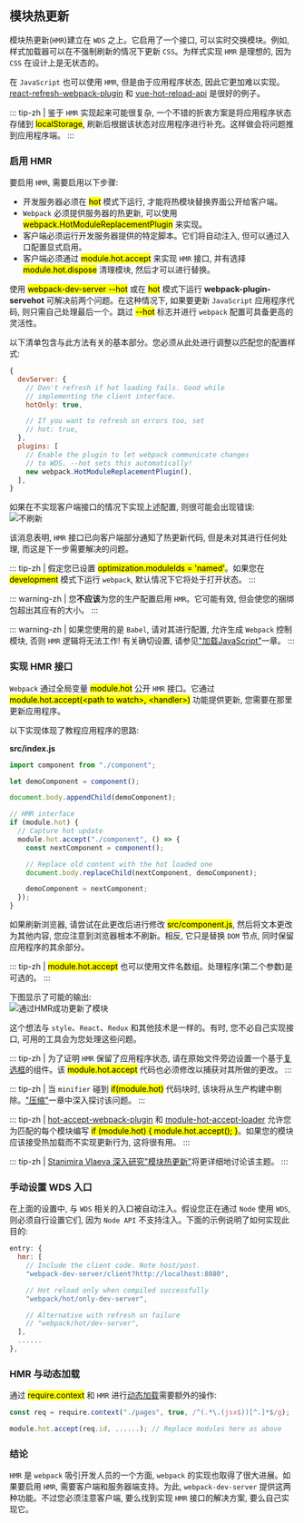 ## 模块热更新
模块热更新(`HMR`)建立在 `WDS` 之上。它启用了一个接口, 可以实时交换模块。例如, 样式加载器可以在不强制刷新的情况下更新 `CSS`。为样式实现 `HMR` 是理想的, 因为 `CSS` 在设计上是无状态的。

在 `JavaScript` 也可以使用 `HMR`, 但是由于应用程序状态, 因此它更加难以实现。[react-refresh-webpack-plugin](https://www.npmjs.com/package/react-refresh-webpack-plugin) 和 [vue-hot-reload-api](https://www.npmjs.com/package/vue-hot-reload-api) 是很好的例子。

::: tip-zh | 
鉴于 `HMR` 实现起来可能很复杂, 一个不错的折衷方案是将应用程序状态存储到 <mark>localStorage</mark>, 刷新后根据该状态对应用程序进行补充。这样做会将问题推到应用程序端。
:::

### 启用 HMR
要启用 `HMR`, 需要启用以下步骤:

- 开发服务器必须在 <mark>hot</mark> 模式下运行, 才能将热模块替换界面公开给客户端。
- `Webpack` 必须提供服务器的热更新, 可以使用 <mark>webpack.HotModuleReplacementPlugin</mark> 来实现。
- 客户端必须运行开发服务器提供的特定脚本。它们将自动注入, 但可以通过入口配置显式启用。
- 客户端必须通过 <mark>module.hot.accept</mark> 来实现 `HMR` 接口, 并有选择 <mark>module.hot.dispose</mark> 清理模块, 然后才可以进行替换。

使用 <mark>webpack-dev-server --hot</mark> 或在 <mark>hot</mark> 模式下运行 **webpack-plugin-servehot** 可解决前两个问题。在这种情况下, 如果要更新 `JavaScript` 应用程序代码, 则只需自己处理最后一个。跳过 <mark>--hot</mark> 标志并进行 `webpack` 配置可具备更高的灵活性。

以下清单包含与此方法有关的基本部分。您必须从此处进行调整以匹配您的配置样式:
```js
{
  devServer: {
    // Don't refresh if hot loading fails. Good while
    // implementing the client interface.
    hotOnly: true,

    // If you want to refresh on errors too, set
    // hot: true,
  },
  plugins: [
    // Enable the plugin to let webpack communicate changes
    // to WDS. --hot sets this automatically!
    new webpack.HotModuleReplacementPlugin(),
  ],
}
```

如果在不实现客户端接口的情况下实现上述配置, 则很可能会出现错误:  
![不刷新](../../hmr/hmr_error.png)

该消息表明, `HMR` 接口已向客户端部分通知了热更新代码, 但是未对其进行任何处理, 而这是下一步需要解决的问题。

::: tip-zh | 
假定您已设置 <mark>optimization.moduleIds = 'named'</mark>。如果您在 <mark>development</mark> 模式下运行 `webpack`, 默认情况下它将处于打开状态。
:::

::: warning-zh | 
您**不应该**为您的生产配置启用 `HMR`。它可能有效, 但会使您的捆绑包超出其应有的大小。
:::

::: warning-zh | 
如果您使用的是 `Babel`, 请对其进行配置, 允许生成 `Webpack` 控制模块, 否则 `HMR` 逻辑将无法工作! 有关确切设置, 请参见["加载JavaScript"](../Loading/javascript)一章。
:::

### 实现 HMR 接口
`Webpack` 通过全局变量 <mark>module.hot</mark> 公开 `HMR` 接口。它通过 <mark>module.hot.accept(&lt;path to watch&gt;, &lt;handler&gt;)</mark> 功能提供更新, 您需要在那里更新应用程序。

以下实现体现了教程应用程序的思路:

**src/index.js**
```js
import component from "./component";

let demoComponent = component();

document.body.appendChild(demoComponent);

// HMR interface
if (module.hot) {
  // Capture hot update
  module.hot.accept("./component", () => {
    const nextComponent = component();

    // Replace old content with the hot loaded one
    document.body.replaceChild(nextComponent, demoComponent);

    demoComponent = nextComponent;
  });
}
```
如果刷新浏览器, 请尝试在此更改后进行修改 <mark>src/component.js</mark>, 然后将文本更改为其他内容, 您应注意到浏览器根本不刷新。相反, 它只是替换 `DOM` 节点, 同时保留应用程序的其余部分。

::: tip-zh | 
<mark>module.hot.accept</mark> 也可以使用文件名数组。处理程序(第二个参数)是可选的。
:::

下图显示了可能的输出:  
![通过HMR成功更新了模块](../../hmr/hmr_success.png)

这个想法与 `style`、`React`、`Redux` 和其他技术是一样的。有时, 您不必自己实现接口, 可用的工具会为您处理这些问题。

::: tip-zh | 
为了证明 `HMR` 保留了应用程序状态, 请在原始文件旁边设置一个基于[复选框](https://developer.mozilla.org/en-US/docs/Web/HTML/Element/input/checkbox)的组件。该 <mark>module.hot.accept</mark> 代码也必须修改以捕获对其所做的更改。
:::

::: tip-zh | 
当 `minifier` 碰到 <mark>if(module.hot)</mark> 代码块时, 该块将从生产构建中剔除。["压缩"](../Optimizing/minifying)一章中深入探讨该问题。
:::

::: tip-zh | 
[hot-accept-webpack-plugin](https://www.npmjs.com/package/hot-accept-webpack-plugin) 和 [module-hot-accept-loader](https://www.npmjs.com/package/module-hot-accept-loader) 允许您为匹配的每个模块编写 <mark>if (module.hot) { module.hot.accept(); }</mark>。如果您的模块应该接受热加载而不实现更新行为, 这将很有用。
:::

::: tip-zh | 
[Stanimira Vlaeva 深入研究"模块热更新"](https://nativescript.org/blog/deep-dive-into-hot-module-replacement-with-webpack-part-two-handling-updates/)将更详细地讨论该主题。
:::

### 手动设置 WDS 入口
在上面的设置中, 与 `WDS` 相关的入口被自动注入。假设您正在通过 `Node` 使用 `WDS`, 则必须自行设置它们, 因为 `Node API` 不支持注入。下面的示例说明了如何实现此目的:
```js
entry: {
  hmr: [
    // Include the client code. Note host/post.
    "webpack-dev-server/client?http://localhost:8080",

    // Hot reload only when compiled successfully
    "webpack/hot/only-dev-server",

    // Alternative with refresh on failure
    // "webpack/hot/dev-server",
  ],
  ......
},
```

### HMR 与动态加载
通过 <mark>require.context</mark> 和 `HMR` 进行[动态加载](../Techniques/dynamic-loading)需要额外的操作:
```js
const req = require.context("./pages", true, /^(.*\.(jsx$))[^.]*$/g);

module.hot.accept(req.id, ......); // Replace modules here as above
```

### 结论
`HMR` 是 `webpack` 吸引开发人员的一个方面, `webpack` 的实现也取得了很大进展。如果要启用 `HMR`, 需要客户端和服务器端支持。为此, `webpack-dev-server` 提供这两种功能。不过您必须注意客户端, 要么找到实现 `HMR` 接口的解决方案, 要么自己实现它。